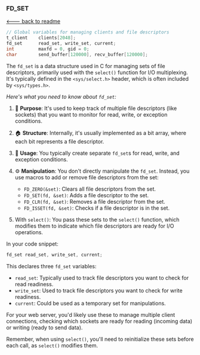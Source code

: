 ### FD_SET

[<--- back to readme](../README.md)

```c
// Global variables for managing clients and file descriptors
t_client    clients[2048];
fd_set      read_set, write_set, current;
int         maxfd = 0, gid = 0;
char        send_buffer[120000], recv_buffer[120000];
```


The `fd_set` is a data structure used in C for managing sets of file descriptors, primarily used with the `select()` function for I/O multiplexing. It's typically defined in the `<sys/select.h>` header, which is often included by `<sys/types.h>`. 

*Here's what you need to know about `fd_set`:*

1. 🧠 **Purpose**: It's used to keep track of multiple file descriptors (like sockets) that you want to monitor for read, write, or exception conditions.

2. 🏠 **Structure**: Internally, it's usually implemented as a bit array, where each bit represents a file descriptor.

3. 🔦 **Usage**: You typically create separate `fd_set`s for read, write, and exception conditions.

4. ⚙️ **Manipulation**: You don't directly manipulate the `fd_set`. Instead, you use macros to add or remove file descriptors from the set:

   - `FD_ZERO(&set)`: Clears all file descriptors from the set.
   - `FD_SET(fd, &set)`: Adds a file descriptor to the set.
   - `FD_CLR(fd, &set)`: Removes a file descriptor from the set.
   - `FD_ISSET(fd, &set)`: Checks if a file descriptor is in the set.

5. With `select()`: You pass these sets to the `select()` function, which modifies them to indicate which file descriptors are ready for I/O operations.

In your code snippet:

```c
fd_set read_set, write_set, current;
```

This declares three `fd_set` variables:
- `read_set`: Typically used to track file descriptors you want to check for read readiness.
- `write_set`: Used to track file descriptors you want to check for write readiness.
- `current`: Could be used as a temporary set for manipulations.

For your web server, you'd likely use these to manage multiple client connections, checking which sockets are ready for reading (incoming data) or writing (ready to send data).

Remember, when using `select()`, you'll need to reinitialize these sets before each call, as `select()` modifies them.
